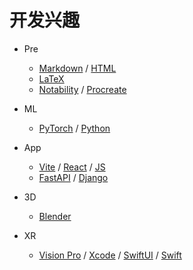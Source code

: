 # 开发兴趣

- Pre
    - [Markdown](https://en.wikipedia.org/wiki/Markdown) / [HTML](https://html.spec.whatwg.org/multipage/)
    - [LaTeX](https://www.latex-project.org)
    - [Notability](https://notability.com) / [Procreate](https://procreate.com)
    
- ML
    - [PyTorch](https://pytorch.org) / [Python](https://www.python.org)
- App
    - [Vite](https://vitejs.dev) / [React](https://react.dev) / [JS](https://en.wikipedia.org/wiki/JavaScript) 
    - [FastAPI](https://fastapi.tiangolo.com) / [Django](https://www.djangoproject.com)
- 3D
    - [Blender](https://www.blender.org)
- XR
    - [Vision Pro](https://www.apple.com/apple-vision-pro/) / [Xcode](https://developer.apple.com/xcode/) / [SwiftUI](https://developer.apple.com/xcode/swiftui/) / [Swift](https://developer.apple.com/swift/)

